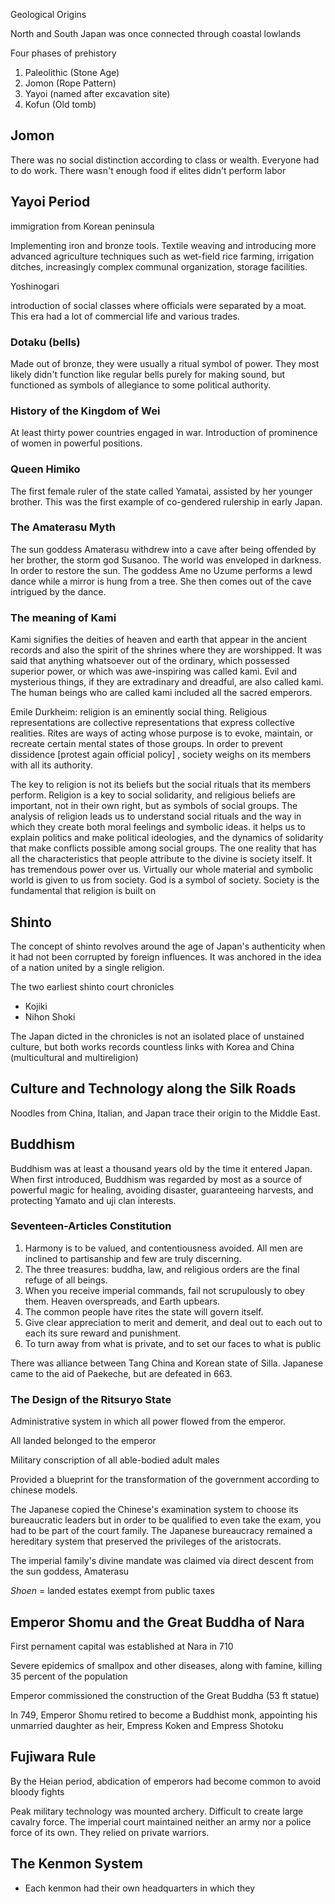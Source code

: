 
Geological Origins

North and South Japan was once connected through coastal lowlands

Four phases of prehistory

1. Paleolithic (Stone Age)
2. Jomon (Rope Pattern)
3. Yayoi (named after excavation site)
4. Kofun (Old tomb)

## Jomon 

There was no social distinction according to class or wealth. Everyone had to do work. There wasn't enough food if elites didn't perform labor


## Yayoi Period

immigration from Korean peninsula

Implementing iron and bronze tools. Textile weaving and introducing more advanced agriculture techniques such as wet-field rice farming, irrigation ditches, increasingly complex communal organization, storage facilities. 

Yoshinogari

introduction of social classes where officials were separated by a moat. This era had a lot of commercial life and various trades. 

### Dotaku (bells)
Made out of bronze, they were usually a ritual symbol of power. They most likely didn't function like regular bells purely for making sound, but functioned as symbols of allegiance to some political authority.

### History of the Kingdom of Wei

At least thirty power countries engaged in war. Introduction of prominence of women in powerful positions.

### Queen Himiko
The first female ruler of the state called Yamatai, assisted by her younger brother. This was the first example of co-gendered rulership in early Japan. 

### The Amaterasu Myth
The sun goddess Amaterasu withdrew into a cave after being offended by her brother, the storm god Susanoo. The world was enveloped in darkness. In order to restore the sun. The goddess Ame no Uzume performs a lewd dance while a mirror is hung from a tree. She then comes out of the cave intrigued by the dance.

### The meaning of Kami
Kami signifies the deities of heaven and earth that appear in the ancient records and also the spirit of the shrines where they are worshipped. It was said that anything whatsoever out of the ordinary, which possessed superior power, or which was awe-inspiring was called kami. Evil and mysterious things, if they are extradinary and dreadful, are also called kami. The human beings who are called kami included all the sacred emperors.

Emile Durkheim: religion is an eminently social thing. Religious representations are collective representations that express collective realities. Rites are ways of acting whose purpose is to evoke, maintain, or recreate certain mental states of those groups. In order to prevent dissidence [protest again official policy] , society weighs on its members with all its authority.

The key to religion is not its beliefs but the social rituals that its members perform. Religion is a key to social solidarity, and religious beliefs are important, not in their own right, but as symbols of social groups. The analysis of religion leads us to understand social rituals and the way in which they create both moral feelings and symbolic ideas.  it helps us to explain politics and make political ideologies, and the dynamics of solidarity that make conflicts possible among social groups. The one reality that has all the characteristics that people attribute to the divine is society itself. It has tremendous power over us. Virtually our whole material and symbolic world is given to us from society. God is a symbol of society. Society is the fundamental that religion is built on

## Shinto 
The concept of shinto revolves around the age of Japan's authenticity when it had not been corrupted by foreign influences. It was anchored in the idea of a nation united by a single religion.

The two earliest shinto court chronicles
- Kojiki
- Nihon Shoki

The Japan dicted in the chronicles is not an isolated place of unstained culture, but both works records countless links with Korea and China (multicultural and multireligion)


## Culture and Technology along the Silk Roads

Noodles from China, Italian, and Japan trace their origin to the Middle East. 


## Buddhism
Buddhism was at least a thousand years old by the time it entered Japan. When first introduced, Buddhism was regarded by most as a source of powerful magic for healing, avoiding disaster, guaranteeing harvests, and protecting Yamato and uji clan interests.

### Seventeen-Articles Constitution 

1. Harmony is to be valued, and contentiousness avoided. All men are inclined to partisanship and few are truly discerning. 
2. The three treasures: buddha, law, and religious orders are the final refuge of all beings.
3. When you receive imperial commands, fail not scrupulously to obey them. Heaven overspreads, and Earth upbears.
4. The common people have rites the state will govern itself.
5. Give clear appreciation to merit and demerit, and deal out to each out to each its sure reward and punishment.
6. To turn away from what is private, and to set our faces to what is public

There was alliance between Tang China and Korean state of Silla. Japanese came to the aid of Paekeche, but are defeated in 663.

### The Design of the Ritsuryo State

Administrative system in which all power flowed from the emperor.

All landed belonged to the emperor

Military conscription of all able-bodied adult males

Provided a blueprint for the transformation of the government according to chinese models.

The Japanese copied the Chinese's examination system to choose its bureaucratic leaders but in order to be qualified to even take the exam, you had to be part of the court family. The Japanese bureaucracy remained a hereditary system that preserved the privileges of the aristocrats.

The imperial family's divine mandate was claimed via direct descent from the sun goddess, Amaterasu

*Shoen* = landed estates exempt from public taxes

## Emperor Shomu and the Great Buddha of Nara

First pernament capital was established at Nara in 710

Severe epidemics of smallpox and other diseases, along with famine, killing 35 percent of the population

Emperor commissioned the construction of the Great Buddha (53 ft statue)

In 749, Emperor Shomu retired to become a Buddhist monk, appointing his unmarried daughter as heir, Empress Koken and Empress Shotoku

## Fujiwara Rule
By the Heian period, abdication of emperors had become common to avoid bloody fights

Peak military technology was mounted archery. Difficult to create large cavalry force. The imperial court maintained neither an army nor a police force of its own. They relied on private warriors.


## The Kenmon System

- Each kenmon had their own headquarters in which they 